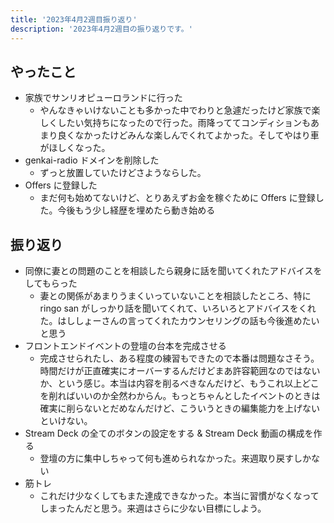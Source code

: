 ```yaml
---
title: '2023年4月2週目振り返り'
description: '2023年4月2週目の振り返りです。'
---
```


## やったこと

- 家族でサンリオピューロランドに行った
  - やんなきゃいけないことも多かった中でわりと急遽だったけど家族で楽しくしたい気持ちになったので行った。雨降っててコンディションもあまり良くなかったけどみんな楽しんでくれてよかった。そしてやはり車がほしくなった。
- genkai-radio ドメインを削除した
  - ずっと放置していたけどさようならした。
- Offers に登録した
  - まだ何も始めてないけど、とりあえずお金を稼ぐために Offers に登録した。今後もう少し経歴を埋めたら動き始める

## 振り返り

- 同僚に妻との問題のことを相談したら親身に話を聞いてくれたアドバイスをしてもらった
  - 妻との関係があまりうまくいっていないことを相談したところ、特に ringo san がしっかり話を聞いてくれて、いろいろとアドバイスをくれた。はししょーさんの言ってくれたカウンセリングの話も今後進めたいと思う
- フロントエンドイベントの登壇の台本を完成させる
  - 完成させられたし、ある程度の練習もできたので本番は問題なさそう。時間だけが正直確実にオーバーするんだけどまあ許容範囲なのではないか、という感じ。本当は内容を削るべきなんだけど、もうこれ以上どこを削ればいいのか全然わからん。もっとちゃんとしたイベントのときは確実に削らないとだめなんだけど、こういうときの編集能力を上げないといけない。
- Stream Deck の全てのボタンの設定をする & Stream Deck 動画の構成を作る
  - 登壇の方に集中しちゃって何も進められなかった。来週取り戻すしかない
- 筋トレ
  - これだけ少なくしてもまた達成できなかった。本当に習慣がなくなってしまったんだと思う。来週はさらに少ない目標にしよう。
